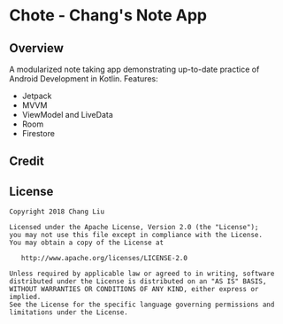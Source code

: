 # Chote - Chang's Note App

## Overview

A modularized note taking app demonstrating up-to-date practice of Android Development in Kotlin. Features:
* Jetpack
* MVVM
* ViewModel and LiveData
* Room
* Firestore

## Credit

## License

    Copyright 2018 Chang Liu

    Licensed under the Apache License, Version 2.0 (the "License");
    you may not use this file except in compliance with the License.
    You may obtain a copy of the License at

       http://www.apache.org/licenses/LICENSE-2.0

    Unless required by applicable law or agreed to in writing, software
    distributed under the License is distributed on an "AS IS" BASIS,
    WITHOUT WARRANTIES OR CONDITIONS OF ANY KIND, either express or implied.
    See the License for the specific language governing permissions and
    limitations under the License.